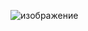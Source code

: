 ![изображение](https://user-images.githubusercontent.com/110248773/206790060-11da0b65-27b0-4312-9539-0e02aeb4df38.png)
